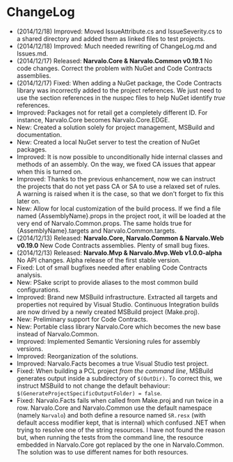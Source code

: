ChangeLog
=========
                  
- (2014/12/18) Improved: Moved IssueAttribute.cs and IssueSeverity.cs to a
  shared directory and added them as linked files to test projects.  
- (2014/12/18) Improved: Much needed rewriting of ChangeLog.md and Issues.md.
- (2014/12/17) Released: **Narvalo.Core & Narvalo.Common v0.19.1**
  No code changes. Correct the problem with NuGet and Code Contracts assemblies.
- (2014/12/17) Fixed: When adding a NuGet package, the Code Contracts library
  was incorrectly added to the project references. We just need to use the
  section references in the nuspec files to help NuGet identify _true_ references.
- Improved: Packages not for retail get a completely different ID.
  For instance, Narvalo.Core becomes Narvalo.Core.EDGE.
- New: Created a solution solely for project management, MSBuild and documentation.
- New: Created a local NuGet server to test the creation of NuGet packages.
- Improved: It is now possible to unconditionally hide internal classes and
  methods of an assembly. On the way, we fixed CA issues that appear when this
  is turned on.
- Improved: Thanks to the previous enhancement, now we can instruct the projects
  that do not yet pass CA or SA to use a relaxed set of rules. A warning is
  raised when it is the case, so that we don't forget to fix this later on.
- New: Allow for local customization of the build process. If we find a file
  named {AssemblyName}.props in the project root, it will be loaded at the very
  end of Narvalo.Common.props. The same holds true for {AssemblyName}.targets
  and Narvalo.Common.targets.
- (2014/12/13) Released: **Narvalo.Core, Narvalo.Common & Narvalo.Web v0.19.0**
  New Code Contracts assemblies. Plenty of small bug fixes.
- (2014/12/13) Released: **Narvalo.Mvp & Narvalo.Mvp.Web v1.0.0-alpha**
  No API changes. Alpha release of the first stable version.
- Fixed: Lot of small bugfixes needed after enabling Code Contracts analysis.
- New: PSake script to provide aliases to the most common build configurations.
- Improved: Brand new MSBuild infrastructure. Extracted all targets and properties
  not required by Visual Studio. Continuous Integration builds are now drived
  by a newly created MSBuild project (Make.proj).
- New: Preliminary support for Code Contracts.
- New: Portable class library Narvalo.Core which becomes the new base instead
  of Narvalo.Common.
- Improved: Implemented Semantic Versioning rules for assembly versions.
- Improved: Reorganization of the solutions.
- Improved: Narvalo.Facts becomes a true Visual Studio test project.
- Fixed: When building a PCL project _from the command line_, MSBuild generates
  output inside a subdirectory of `$(OutDir)`. To correct this, we instruct
  MSBuild to not change the default behaviour:
  `$(GenerateProjectSpecificOutputFolder) = false`.
- Fixed: Narvalo.Facts fails when called from Make.proj and run twice in a row.
  Narvalo.Core and Narvalo.Common use the default namespace (namely `Narvalo`)
  and both define a resource named `SR.resx` (with default access modifier kept,
  that is internal) which confused .NET when trying to resolve one of the string
  resources. I have not found the reason but, when running the tests
  from the command line, the resource embedded in Narvalo.Core got replaced
  by the one in Narvalo.Common. The solution was to use different names for
  both resources.
